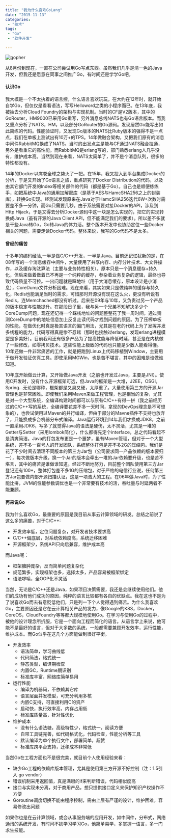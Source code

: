 ```yaml
---
title: "我为什么喜欢GoLang"
date: "2015-11-13"
categories:
 - "技术"
tags:
 - "Go"
 - "软件开发"

---
```


![gopher](http://img3.imgtn.bdimg.com/it/u=3850601748,68654193&fm=21&gp=0.jpg)

从8月份到现在，一直在公司尝试用Go写点东西。虽然我们几乎是清一色的Java开发，但我还是愿意在同事之间推广Go，有时间还是学学Go吧。

#### 认识Go

我大概是一个不太执着的语言控，什么语言喜欢玩玩，在大约在12年时，就开始自学Go，但仅仅是看看语法，写写Helloword之类的小程序而已。在13年底，我被抽去分析Cloud Foundry的架构与实现机制。当时的CF是V2版本，其中的GoRouter，HM9000已采用Go重写，另外消息总线NATS也有Go语言版本。而我又重点分析了NATS，HM，以及部分GoRouter的Go源码。发现居然Go能写出如此简练的代码。性能验证时，又发现Go版本的NATS比Ruby版本的强得不是一点点，我们在单板上测试出有10万+的TPS。14年做融合架构，又把我们原有的消息中间件RabbitMQ换成了NATS。当时的出发点主是能与CF通过NATS融合拉通，另外是看重它的高性能。而RabbitMQ是erlang写的，部门熟悉erlang人几乎没有，维护成本高。当然到现在来看，NATS太简单了，并不是个消息队列，很多的特性都没有。

14年的Docker以席卷全球之势火了一把。在15年，我又投入到平台集成Docker的分析，于是又开始了Go语言之旅，重点研究了Docker Distribution的代码，以及由其它部门开发的Index等相关部件的代码（都是基于Go）。自己也是顺便练练手，如把系统中Java的通用加解密库（是基于AES与HamcSHA256之上的封装库），转换Go实现。经测试发现原来在Java对于HamcSHA256迭代6W+次数时需要差不多一分钟，而Go只需要几秒。由于系统需要对接Docker的API，涉及到Http Hijack，于是又得去分析Docker源码中这一块是怎么实现的，把它的实现转换成Java（虽有开源的Java Client API，但不能满足我们的要求）。所以差不多就是干些Java转Go，Go转Java的体力活。整个版本开发中也协助定位一些Docker相关的问题，需要走读Docker代码。整体来说，我写的Go代码不是太多。


#### 曾经的痛苦

十多年的编码经验,一半是做C/C++开发，一半是Java。目前还记忆犹新的是，在08年写的一个消息缓存中间件，大量使用了共享内存、内存分片技术、大文件操作，以及缓存淘汰算法（主要与业务特性相关）。原本只是一个消息缓存+持久化，但后来做着做着已不再是一个纯粹的缓存，参杂着业务复杂的逻辑，最终也导致代码质量不可控。一出问题就是踩地址（用于大消息缓存，原本设计是小消息），CoreDump文件分析困难。现在来看，其实如果只是做纯粹的缓存与持久化，Redis也能满足当时的需求，可惜那时开源没有现在这么火，更没有听说有Redis，连Memchached都没有听过。后来在09年与10年，又负责过另一个产品的版本稳定与性能提升。在那段日子里，我与另一个兄弟不知解决多少个CoreDump问题，现在还记得一个踩栈地址的问题整整花了我一周时间，通过猜测CoreDump中的地址信息加上反复走读代码才找到问题的原因。为了压榨单板的性能，在做优化时真是极其语言的偏门用法，尤其是在老的代码上为了发挥并发多线程的能力，代码写得真是惨不忍睹（那时也接触过erlang，发现erlang进程模型是多美好）。目前我司还有很多产品为了提高性能与降低时延，甚至是在内核做了一些修改，如零拷贝技术。这些性能上极致的代码也只能是少数人能看得懂。10年还做一件非常痛苦的工作，就是把跑到Linux上代码移植到Window，主要用于做开发验证仿真工具。即使采用MGWin，也是苦不堪言，其中的困难是谁做谁知道。


10年底开始做云计算，又开始做Java开发（之前也开发过Java，主要是JNI）。使用C开发时，没有什么开源框架可选，但Java的框架是一大堆，J2EE，OSGI，Spring...无论是哪种，框架都是又臭又硬，太厚重了。大量使用第三方的开源Jar管理也是非常困难。即使我们采用Maven来做工程管理，也是相当的复杂，尤其是对一个大型系统，全编译构建时间都可以与原有C/C++有得一拼（我之前经历过的C/C++写的系统，全编译要花差不多一天时间，拿现的DevOps理念是不可想象的），也尝试使用过Maven的并行编译，但由于部分的Mavne插件不支持也放弃了，只能换成多台机器分布式编译。Java运行环境到14年我们才换成JDK8，之前一直采用JDK6，写多了就觉得Java的语法是硬伤，太不灵活，尤其是一堆的Getter与Setter（采用lombok简化），什么都得先定个interface，总之代码看起不是清爽简洁。Java的打包发布更是一个噩梦，虽有Maven管理，但对于一个大型系统，差不多一百号人的开发团队，系统整体打包是差不多2G的压缩包。我们是花了不少时间去清理不同版本的第三方Jar包（公司要求同一产品依赖的版本要归一），每次做版本升级，换一个Jar的版本会牵出一堆的Jar依赖要升级，也是苦不堪言，其中的痛苦是谁做谁知道。经过不断地努力，目前整个团队使用第三方Jar登记还有100+，整体打包差不多1G的压缩包，对于严格的电信行业说，任何第三方Jar包要做内部开源扫描认证，这是一项浩大的工程。在06年做Java时，为了性能比拼，JVM的性能参数调优也是一个非常要有技术的活，吞吐量与时延两者不能兼顾。


#### 再来说Go

我为什么喜欢Go，最重要的原因是我目前从事云计算领域的研发。总结之前说了这么多的痛苦，对于C/C++:

  * 开发效率低，定位问题复杂，对开发者技术要求高
  * C/C++偏底层，对系统依赖度高，系统迁移困难
  * 开源框架少，系统API只向后兼容，维护成本高

而Java呢：

  * 框架臃肿庞杂，反而简单问题复杂化
  * 规范繁多，实现框架也多，选择太多，产品容易被框架绑定
  * 语法啰嗦，全OOP化不灵活

当然，无论是C/C++还是Java，如果项目决策需要，我还是会继续使用他们。他们的成功有他们成功的原因，纯粹的语言比较都有各自的优缺点。我在这也不是为了说喜欢Go而去有意贬低他们，只是列一下个人觉得遇到痛苦。为什么我喜欢Go，主要原因还是它在云计算相关产品的发力，像Google的K8S，Docker，CoreOS，CloudFoundry等等都大规模地使用Go。在学习与使用Go的过程中，被他的设计理念所折服，它是一个面向工程而简化的语言。从语言学上来说，他可能不是最好的语言，但对于大多数的系统，一般都需要兼顾开发效率，运行性能，维护成本。而Go似乎在这几个方面能做到很好平衡。

  * 开发效率
    - 语法简单，学习曲线低
    - 代码简法，格式统一
    - 静态类型，编译期检查
    - 内置GC，Runtime期识别
    - 标准库丰富，网络库简单易用
  * 运行性能
    - 编译为机器码，不依赖其它库
    - 语言层面并发模型，可充分利用多核
    - 内嵌C支持，可直接利用C的资产
    - 启动快，执行效率高，内存占用低
    - 标准库质量高，针对性优化
  * 维护成本
    - 没有什么语法糖，高级特性少，格式统一，阅读方便
    - 自带工具链完善，如代码格式化，代码检查，性能分析等工具
    - 默认编译为单个执行文件，部署简单，超赞
    - 标准库跨平台支持，迁移成本非常低

当然Go在工程方面也不是很完美，就目前个人使用经验来看：

  * 缺少Go工程的依赖库版本管理，尤其是使用第三方开源不好控制（注：1.5引入 go vendor）
  * 错误机制采用返回值，真是满眼的if来判断错误，代码相似度高
  * 接口与实现未分离，对于商用产品，想只提供接口定义来保护知识产权操作不方便
  * Goroutine调度切换不能由程序控制，需由上层有严谨的设计，维护困难，容易修改出问题

如果你也是在云计算领域，或会从事服务端的应用开发，如中间件，分布式，网络通讯的系统开发，有时间不妨学习学习Go，他简单易学，多掌握一语言，多一门求生技能。
